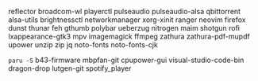 reflector broadcom-wl playerctl pulseaudio pulseaudio-alsa qbittorrent alsa-utils brightnessctl networkmanager xorg-xinit ranger neovim firefox dunst thunar feh gthumb polybar ueberzug nitrogen maim shotgun rofi lxappearance-gtk3 mpv imagemagick ffmpeg zathura zathura-pdf-mupdf upower unzip zip jq noto-fonts noto-fonts-cjk

`paru -S` b43-firmware mbpfan-git cpupower-gui visual-studio-code-bin dragon-drop lutgen-git spotify_player